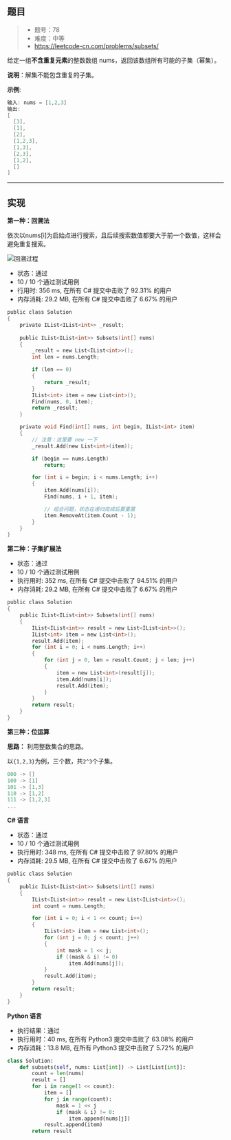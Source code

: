 ## 题目

> - 题号：78
> - 难度：中等
> - https://leetcode-cn.com/problems/subsets/


给定一组**不含重复元素**的整数数组 nums，返回该数组所有可能的子集（幂集）。

<b>说明</b>：解集不能包含重复的子集。

<b>示例</b>:
```c
输入: nums = [1,2,3]
输出:
[
  [3],
  [1],
  [2],
  [1,2,3],
  [1,3],
  [2,3],
  [1,2],
  []
]
```

---
## 实现

**第一种：回溯法**

依次以nums[i]为启始点进行搜索，且后续搜索数值都要大于前一个数值，这样会避免重复搜索。

![回溯过程](https://img-blog.csdnimg.cn/20190913152245222.png)

- 状态：通过
- 10 / 10 个通过测试用例
- 行用时: 356 ms, 在所有 C# 提交中击败了 92.31% 的用户
- 内存消耗: 29.2 MB, 在所有 C# 提交中击败了 6.67% 的用户

```c
public class Solution
{
    private IList<IList<int>> _result;
    
    public IList<IList<int>> Subsets(int[] nums)
    {
        _result = new List<IList<int>>();
        int len = nums.Length;

        if (len == 0)
        {
            return _result;
        }
        IList<int> item = new List<int>();
        Find(nums, 0, item);
        return _result;
    }

    private void Find(int[] nums, int begin, IList<int> item)
    {
        // 注意：这里要 new 一下
        _result.Add(new List<int>(item)); 

        if (begin == nums.Length)
            return;

        for (int i = begin; i < nums.Length; i++)
        {
            item.Add(nums[i]);
            Find(nums, i + 1, item);

            // 组合问题，状态在递归完成后要重置
            item.RemoveAt(item.Count - 1); 
        }
    }
}
```

**第二种：子集扩展法**

- 状态：通过
- 10 / 10 个通过测试用例
- 执行用时: 352 ms, 在所有 C# 提交中击败了 94.51% 的用户
- 内存消耗: 29.2 MB, 在所有 C# 提交中击败了 6.67% 的用户

```c
public class Solution
{
    public IList<IList<int>> Subsets(int[] nums)
    {
        IList<IList<int>> result = new List<IList<int>>();
        IList<int> item = new List<int>();
        result.Add(item);
        for (int i = 0; i < nums.Length; i++)
        {
            for (int j = 0, len = result.Count; j < len; j++)
            {
                item = new List<int>(result[j]);
                item.Add(nums[i]);
                result.Add(item);
            }
        }
        return result;
    }
}
```

**第三种：位运算**

**思路：** 利用整数集合的思路。

以`{1,2,3}`为例，三个数，共`2^3`个子集。

```c
000 -> []
100 -> [1]
101 -> [1,3]
110 -> [1,2]
111 -> [1,2,3]
...
```

**C# 语言**

- 状态：通过
- 10 / 10 个通过测试用例
- 执行用时: 348 ms, 在所有 C# 提交中击败了 97.80% 的用户
- 内存消耗: 29.5 MB, 在所有 C# 提交中击败了 6.67% 的用户

```c
public class Solution
{
    public IList<IList<int>> Subsets(int[] nums)
    {
        IList<IList<int>> result = new List<IList<int>>();
        int count = nums.Length;

        for (int i = 0; i < 1 << count; i++)
        {
            IList<int> item = new List<int>();
            for (int j = 0; j < count; j++)
            {
                int mask = 1 << j;
                if ((mask & i) != 0)
                    item.Add(nums[j]);
            }
            result.Add(item);
        }
        return result;
    }
}
```

**Python 语言**

- 执行结果：通过
- 执行用时：40 ms, 在所有 Python3 提交中击败了 63.08% 的用户
- 内存消耗：13.8 MB, 在所有 Python3 提交中击败了 5.72% 的用户

```python
class Solution:
    def subsets(self, nums: List[int]) -> List[List[int]]:
        count = len(nums)
        result = []
        for i in range(1 << count):
            item = []
            for j in range(count):
                mask = 1 << j
                if (mask & i) != 0:
                    item.append(nums[j])
            result.append(item)
        return result
```

